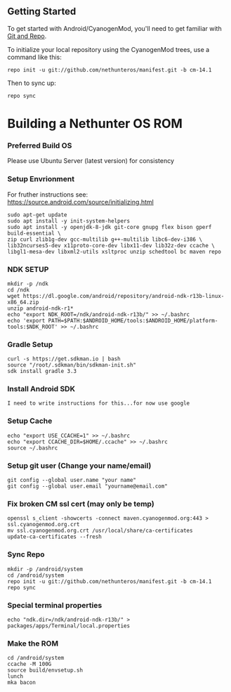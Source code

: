 Getting Started
---------------

To get started with Android/CyanogenMod, you'll need to get
familiar with [Git and Repo](http://source.android.com/source/using-repo.html).

To initialize your local repository using the CyanogenMod trees, use a command like this:
```
repo init -u git://github.com/nethunteros/manifest.git -b cm-14.1
```
Then to sync up:
```
repo sync
``` 
# Building a Nethunter OS ROM

### Preferred Build OS

Please use Ubuntu Server (latest version) for consistency

### Setup Envrionment

For fruther instructions see: https://source.android.com/source/initializing.html
```
sudo apt-get update
sudo apt install -y init-system-helpers
sudo apt install -y openjdk-8-jdk git-core gnupg flex bison gperf build-essential \
zip curl zlib1g-dev gcc-multilib g++-multilib libc6-dev-i386 \
lib32ncurses5-dev x11proto-core-dev libx11-dev lib32z-dev ccache \
libgl1-mesa-dev libxml2-utils xsltproc unzip schedtool bc maven repo
```
### NDK SETUP
```
mkdir -p /ndk
cd /ndk
wget https://dl.google.com/android/repository/android-ndk-r13b-linux-x86_64.zip
unzip android-ndk-r1*
echo "export NDK_ROOT=/ndk/android-ndk-r13b/" >> ~/.bashrc
echo 'export PATH=$PATH:$ANDROID_HOME/tools:$ANDROID_HOME/platform-tools:$NDK_ROOT' >> ~/.bashrc
```
### Gradle Setup
```
curl -s https://get.sdkman.io | bash
source "/root/.sdkman/bin/sdkman-init.sh"
sdk install gradle 3.3
```
### Install Android SDK
```
I need to write instructions for this...for now use google
```

### Setup Cache
```
echo "export USE_CCACHE=1" >> ~/.bashrc
echo "export CCACHE_DIR=$HOME/.ccache" >> ~/.bashrc
source ~/.bashrc
```
### Setup git user (Change your name/email)
```
git config --global user.name "your name" 
git config --global user.email "yourname@email.com"
```
### Fix broken CM ssl cert (may only be temp)
```
openssl s_client -showcerts -connect maven.cyanogenmod.org:443 > ssl.cyanogenmod.org.crt 
mv ssl.cyanogenmod.org.crt /usr/local/share/ca-certificates
update-ca-certificates --fresh 
```
### Sync Repo
```
mkdir -p /android/system
cd /android/system
repo init -u git://github.com/nethunteros/manifest.git -b cm-14.1
repo sync
```
### Special terminal properties
```
echo "ndk.dir=/ndk/android-ndk-r13b/" > packages/apps/Terminal/local.properties
```
### Make the ROM
```
cd /android/system
ccache -M 100G
source build/envsetup.sh
lunch
mka bacon
```
